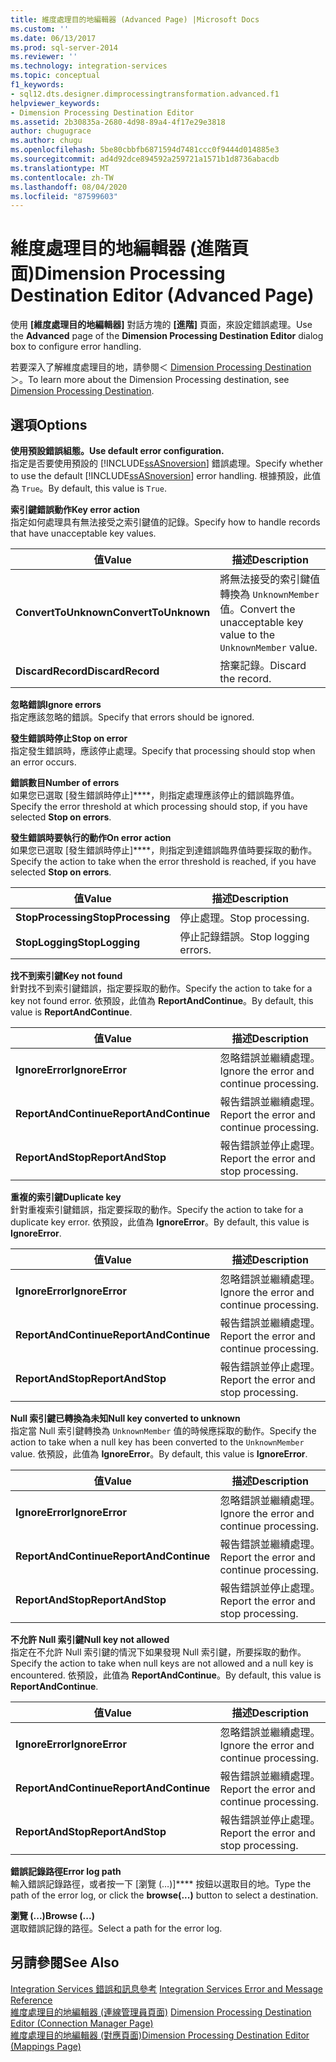 ```yaml
---
title: 維度處理目的地編輯器 (Advanced Page) |Microsoft Docs
ms.custom: ''
ms.date: 06/13/2017
ms.prod: sql-server-2014
ms.reviewer: ''
ms.technology: integration-services
ms.topic: conceptual
f1_keywords:
- sql12.dts.designer.dimprocessingtransformation.advanced.f1
helpviewer_keywords:
- Dimension Processing Destination Editor
ms.assetid: 2b30835a-2680-4d98-89a4-4f17e29e3818
author: chugugrace
ms.author: chugu
ms.openlocfilehash: 5be80cbbfb6871594d7481ccc0f9444d014885e3
ms.sourcegitcommit: ad4d92dce894592a259721a1571b1d8736abacdb
ms.translationtype: MT
ms.contentlocale: zh-TW
ms.lasthandoff: 08/04/2020
ms.locfileid: "87599603"
---
```

# <a name="dimension-processing-destination-editor-advanced-page"></a><span data-ttu-id="5e024-102">維度處理目的地編輯器 (進階頁面)</span><span class="sxs-lookup"><span data-stu-id="5e024-102">Dimension Processing Destination Editor (Advanced Page)</span></span>
  <span data-ttu-id="5e024-103">使用 **[維度處理目的地編輯器]** 對話方塊的 **[進階]** 頁面，來設定錯誤處理。</span><span class="sxs-lookup"><span data-stu-id="5e024-103">Use the **Advanced** page of the **Dimension Processing Destination Editor** dialog box to configure error handling.</span></span>  
  
 <span data-ttu-id="5e024-104">若要深入了解維度處理目的地，請參閱＜ [Dimension Processing Destination](data-flow/dimension-processing-destination.md)＞。</span><span class="sxs-lookup"><span data-stu-id="5e024-104">To learn more about the Dimension Processing destination, see [Dimension Processing Destination](data-flow/dimension-processing-destination.md).</span></span>  
  
## <a name="options"></a><span data-ttu-id="5e024-105">選項</span><span class="sxs-lookup"><span data-stu-id="5e024-105">Options</span></span>  
 <span data-ttu-id="5e024-106">**使用預設錯誤組態。**</span><span class="sxs-lookup"><span data-stu-id="5e024-106">**Use default error configuration.**</span></span>  
 <span data-ttu-id="5e024-107">指定是否要使用預設的 [!INCLUDE[ssASnoversion](../includes/ssasnoversion-md.md)] 錯誤處理。</span><span class="sxs-lookup"><span data-stu-id="5e024-107">Specify whether to use the default [!INCLUDE[ssASnoversion](../includes/ssasnoversion-md.md)] error handling.</span></span> <span data-ttu-id="5e024-108">根據預設，此值為 `True`。</span><span class="sxs-lookup"><span data-stu-id="5e024-108">By default, this value is `True`.</span></span>  
  
 <span data-ttu-id="5e024-109">**索引鍵錯誤動作**</span><span class="sxs-lookup"><span data-stu-id="5e024-109">**Key error action**</span></span>  
 <span data-ttu-id="5e024-110">指定如何處理具有無法接受之索引鍵值的記錄。</span><span class="sxs-lookup"><span data-stu-id="5e024-110">Specify how to handle records that have unacceptable key values.</span></span>  
  
|<span data-ttu-id="5e024-111">值</span><span class="sxs-lookup"><span data-stu-id="5e024-111">Value</span></span>|<span data-ttu-id="5e024-112">描述</span><span class="sxs-lookup"><span data-stu-id="5e024-112">Description</span></span>|  
|-----------|-----------------|  
|<span data-ttu-id="5e024-113">**ConvertToUnknown**</span><span class="sxs-lookup"><span data-stu-id="5e024-113">**ConvertToUnknown**</span></span>|<span data-ttu-id="5e024-114">將無法接受的索引鍵值轉換為 `UnknownMember` 值。</span><span class="sxs-lookup"><span data-stu-id="5e024-114">Convert the unacceptable key value to the `UnknownMember` value.</span></span>|  
|<span data-ttu-id="5e024-115">**DiscardRecord**</span><span class="sxs-lookup"><span data-stu-id="5e024-115">**DiscardRecord**</span></span>|<span data-ttu-id="5e024-116">捨棄記錄。</span><span class="sxs-lookup"><span data-stu-id="5e024-116">Discard the record.</span></span>|  
  
 <span data-ttu-id="5e024-117">**忽略錯誤**</span><span class="sxs-lookup"><span data-stu-id="5e024-117">**Ignore errors**</span></span>  
 <span data-ttu-id="5e024-118">指定應該忽略的錯誤。</span><span class="sxs-lookup"><span data-stu-id="5e024-118">Specify that errors should be ignored.</span></span>  
  
 <span data-ttu-id="5e024-119">**發生錯誤時停止**</span><span class="sxs-lookup"><span data-stu-id="5e024-119">**Stop on error**</span></span>  
 <span data-ttu-id="5e024-120">指定發生錯誤時，應該停止處理。</span><span class="sxs-lookup"><span data-stu-id="5e024-120">Specify that processing should stop when an error occurs.</span></span>  
  
 <span data-ttu-id="5e024-121">**錯誤數目**</span><span class="sxs-lookup"><span data-stu-id="5e024-121">**Number of errors**</span></span>  
 <span data-ttu-id="5e024-122">如果您已選取 [發生錯誤時停止]\*\*\*\*，則指定處理應該停止的錯誤臨界值。</span><span class="sxs-lookup"><span data-stu-id="5e024-122">Specify the error threshold at which processing should stop, if you have selected **Stop on errors**.</span></span>  
  
 <span data-ttu-id="5e024-123">**發生錯誤時要執行的動作**</span><span class="sxs-lookup"><span data-stu-id="5e024-123">**On error action**</span></span>  
 <span data-ttu-id="5e024-124">如果您已選取 [發生錯誤時停止]\*\*\*\*，則指定到達錯誤臨界值時要採取的動作。</span><span class="sxs-lookup"><span data-stu-id="5e024-124">Specify the action to take when the error threshold is reached, if you have selected **Stop on errors**.</span></span>  
  
|<span data-ttu-id="5e024-125">值</span><span class="sxs-lookup"><span data-stu-id="5e024-125">Value</span></span>|<span data-ttu-id="5e024-126">描述</span><span class="sxs-lookup"><span data-stu-id="5e024-126">Description</span></span>|  
|-----------|-----------------|  
|<span data-ttu-id="5e024-127">**StopProcessing**</span><span class="sxs-lookup"><span data-stu-id="5e024-127">**StopProcessing**</span></span>|<span data-ttu-id="5e024-128">停止處理。</span><span class="sxs-lookup"><span data-stu-id="5e024-128">Stop processing.</span></span>|  
|<span data-ttu-id="5e024-129">**StopLogging**</span><span class="sxs-lookup"><span data-stu-id="5e024-129">**StopLogging**</span></span>|<span data-ttu-id="5e024-130">停止記錄錯誤。</span><span class="sxs-lookup"><span data-stu-id="5e024-130">Stop logging errors.</span></span>|  
  
 <span data-ttu-id="5e024-131">**找不到索引鍵**</span><span class="sxs-lookup"><span data-stu-id="5e024-131">**Key not found**</span></span>  
 <span data-ttu-id="5e024-132">針對找不到索引鍵錯誤，指定要採取的動作。</span><span class="sxs-lookup"><span data-stu-id="5e024-132">Specify the action to take for a key not found error.</span></span> <span data-ttu-id="5e024-133">依預設，此值為 **ReportAndContinue**。</span><span class="sxs-lookup"><span data-stu-id="5e024-133">By default, this value is **ReportAndContinue**.</span></span>  
  
|<span data-ttu-id="5e024-134">值</span><span class="sxs-lookup"><span data-stu-id="5e024-134">Value</span></span>|<span data-ttu-id="5e024-135">描述</span><span class="sxs-lookup"><span data-stu-id="5e024-135">Description</span></span>|  
|-----------|-----------------|  
|<span data-ttu-id="5e024-136">**IgnoreError**</span><span class="sxs-lookup"><span data-stu-id="5e024-136">**IgnoreError**</span></span>|<span data-ttu-id="5e024-137">忽略錯誤並繼續處理。</span><span class="sxs-lookup"><span data-stu-id="5e024-137">Ignore the error and continue processing.</span></span>|  
|<span data-ttu-id="5e024-138">**ReportAndContinue**</span><span class="sxs-lookup"><span data-stu-id="5e024-138">**ReportAndContinue**</span></span>|<span data-ttu-id="5e024-139">報告錯誤並繼續處理。</span><span class="sxs-lookup"><span data-stu-id="5e024-139">Report the error and continue processing.</span></span>|  
|<span data-ttu-id="5e024-140">**ReportAndStop**</span><span class="sxs-lookup"><span data-stu-id="5e024-140">**ReportAndStop**</span></span>|<span data-ttu-id="5e024-141">報告錯誤並停止處理。</span><span class="sxs-lookup"><span data-stu-id="5e024-141">Report the error and stop processing.</span></span>|  
  
 <span data-ttu-id="5e024-142">**重複的索引鍵**</span><span class="sxs-lookup"><span data-stu-id="5e024-142">**Duplicate key**</span></span>  
 <span data-ttu-id="5e024-143">針對重複索引鍵錯誤，指定要採取的動作。</span><span class="sxs-lookup"><span data-stu-id="5e024-143">Specify the action to take for a duplicate key error.</span></span> <span data-ttu-id="5e024-144">依預設，此值為 **IgnoreError**。</span><span class="sxs-lookup"><span data-stu-id="5e024-144">By default, this value is **IgnoreError**.</span></span>  
  
|<span data-ttu-id="5e024-145">值</span><span class="sxs-lookup"><span data-stu-id="5e024-145">Value</span></span>|<span data-ttu-id="5e024-146">描述</span><span class="sxs-lookup"><span data-stu-id="5e024-146">Description</span></span>|  
|-----------|-----------------|  
|<span data-ttu-id="5e024-147">**IgnoreError**</span><span class="sxs-lookup"><span data-stu-id="5e024-147">**IgnoreError**</span></span>|<span data-ttu-id="5e024-148">忽略錯誤並繼續處理。</span><span class="sxs-lookup"><span data-stu-id="5e024-148">Ignore the error and continue processing.</span></span>|  
|<span data-ttu-id="5e024-149">**ReportAndContinue**</span><span class="sxs-lookup"><span data-stu-id="5e024-149">**ReportAndContinue**</span></span>|<span data-ttu-id="5e024-150">報告錯誤並繼續處理。</span><span class="sxs-lookup"><span data-stu-id="5e024-150">Report the error and continue processing.</span></span>|  
|<span data-ttu-id="5e024-151">**ReportAndStop**</span><span class="sxs-lookup"><span data-stu-id="5e024-151">**ReportAndStop**</span></span>|<span data-ttu-id="5e024-152">報告錯誤並停止處理。</span><span class="sxs-lookup"><span data-stu-id="5e024-152">Report the error and stop processing.</span></span>|  
  
 <span data-ttu-id="5e024-153">**Null 索引鍵已轉換為未知**</span><span class="sxs-lookup"><span data-stu-id="5e024-153">**Null key converted to unknown**</span></span>  
 <span data-ttu-id="5e024-154">指定當 Null 索引鍵轉換為 `UnknownMember` 值的時候應採取的動作。</span><span class="sxs-lookup"><span data-stu-id="5e024-154">Specify the action to take when a null key has been converted to the `UnknownMember` value.</span></span> <span data-ttu-id="5e024-155">依預設，此值為 **IgnoreError**。</span><span class="sxs-lookup"><span data-stu-id="5e024-155">By default, this value is **IgnoreError**.</span></span>  
  
|<span data-ttu-id="5e024-156">值</span><span class="sxs-lookup"><span data-stu-id="5e024-156">Value</span></span>|<span data-ttu-id="5e024-157">描述</span><span class="sxs-lookup"><span data-stu-id="5e024-157">Description</span></span>|  
|-----------|-----------------|  
|<span data-ttu-id="5e024-158">**IgnoreError**</span><span class="sxs-lookup"><span data-stu-id="5e024-158">**IgnoreError**</span></span>|<span data-ttu-id="5e024-159">忽略錯誤並繼續處理。</span><span class="sxs-lookup"><span data-stu-id="5e024-159">Ignore the error and continue processing.</span></span>|  
|<span data-ttu-id="5e024-160">**ReportAndContinue**</span><span class="sxs-lookup"><span data-stu-id="5e024-160">**ReportAndContinue**</span></span>|<span data-ttu-id="5e024-161">報告錯誤並繼續處理。</span><span class="sxs-lookup"><span data-stu-id="5e024-161">Report the error and continue processing.</span></span>|  
|<span data-ttu-id="5e024-162">**ReportAndStop**</span><span class="sxs-lookup"><span data-stu-id="5e024-162">**ReportAndStop**</span></span>|<span data-ttu-id="5e024-163">報告錯誤並停止處理。</span><span class="sxs-lookup"><span data-stu-id="5e024-163">Report the error and stop processing.</span></span>|  
  
 <span data-ttu-id="5e024-164">**不允許 Null 索引鍵**</span><span class="sxs-lookup"><span data-stu-id="5e024-164">**Null key not allowed**</span></span>  
 <span data-ttu-id="5e024-165">指定在不允許 Null 索引鍵的情況下如果發現 Null 索引鍵，所要採取的動作。</span><span class="sxs-lookup"><span data-stu-id="5e024-165">Specify the action to take when null keys are not allowed and a null key is encountered.</span></span> <span data-ttu-id="5e024-166">依預設，此值為 **ReportAndContinue**。</span><span class="sxs-lookup"><span data-stu-id="5e024-166">By default, this value is **ReportAndContinue**.</span></span>  
  
|<span data-ttu-id="5e024-167">值</span><span class="sxs-lookup"><span data-stu-id="5e024-167">Value</span></span>|<span data-ttu-id="5e024-168">描述</span><span class="sxs-lookup"><span data-stu-id="5e024-168">Description</span></span>|  
|-----------|-----------------|  
|<span data-ttu-id="5e024-169">**IgnoreError**</span><span class="sxs-lookup"><span data-stu-id="5e024-169">**IgnoreError**</span></span>|<span data-ttu-id="5e024-170">忽略錯誤並繼續處理。</span><span class="sxs-lookup"><span data-stu-id="5e024-170">Ignore the error and continue processing.</span></span>|  
|<span data-ttu-id="5e024-171">**ReportAndContinue**</span><span class="sxs-lookup"><span data-stu-id="5e024-171">**ReportAndContinue**</span></span>|<span data-ttu-id="5e024-172">報告錯誤並繼續處理。</span><span class="sxs-lookup"><span data-stu-id="5e024-172">Report the error and continue processing.</span></span>|  
|<span data-ttu-id="5e024-173">**ReportAndStop**</span><span class="sxs-lookup"><span data-stu-id="5e024-173">**ReportAndStop**</span></span>|<span data-ttu-id="5e024-174">報告錯誤並停止處理。</span><span class="sxs-lookup"><span data-stu-id="5e024-174">Report the error and stop processing.</span></span>|  
  
 <span data-ttu-id="5e024-175">**錯誤記錄路徑**</span><span class="sxs-lookup"><span data-stu-id="5e024-175">**Error log path**</span></span>  
 <span data-ttu-id="5e024-176">輸入錯誤記錄路徑，或者按一下 [瀏覽 (…)]\*\*\*\* 按鈕以選取目的地。</span><span class="sxs-lookup"><span data-stu-id="5e024-176">Type the path of the error log, or click the **browse(...)** button to select a destination.</span></span>  
  
 <span data-ttu-id="5e024-177">**瀏覽 (...)**</span><span class="sxs-lookup"><span data-stu-id="5e024-177">**Browse (...)**</span></span>  
 <span data-ttu-id="5e024-178">選取錯誤記錄的路徑。</span><span class="sxs-lookup"><span data-stu-id="5e024-178">Select a path for the error log.</span></span>  
  
## <a name="see-also"></a><span data-ttu-id="5e024-179">另請參閱</span><span class="sxs-lookup"><span data-stu-id="5e024-179">See Also</span></span>  
 <span data-ttu-id="5e024-180">[Integration Services 錯誤和訊息參考](../../2014/integration-services/integration-services-error-and-message-reference.md) </span><span class="sxs-lookup"><span data-stu-id="5e024-180">[Integration Services Error and Message Reference](../../2014/integration-services/integration-services-error-and-message-reference.md) </span></span>  
 <span data-ttu-id="5e024-181">[維度處理目的地編輯器 &#40;連線管理員頁面&#41;](../../2014/integration-services/dimension-processing-destination-editor-connection-manager-page.md) </span><span class="sxs-lookup"><span data-stu-id="5e024-181">[Dimension Processing Destination Editor &#40;Connection Manager Page&#41;](../../2014/integration-services/dimension-processing-destination-editor-connection-manager-page.md) </span></span>  
 [<span data-ttu-id="5e024-182">維度處理目的地編輯器 &#40;對應頁面&#41;</span><span class="sxs-lookup"><span data-stu-id="5e024-182">Dimension Processing Destination Editor &#40;Mappings Page&#41;</span></span>](../../2014/integration-services/dimension-processing-destination-editor-mappings-page.md)  
  
  
